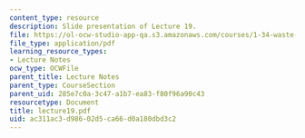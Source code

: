 ```yaml
---
content_type: resource
description: Slide presentation of Lecture 19.
file: https://ol-ocw-studio-app-qa.s3.amazonaws.com/courses/1-34-waste-containment-and-remediation-technology-spring-2004/ac311ac3d98602d5ca66d0a180dbd3c2_lecture19.pdf
file_type: application/pdf
learning_resource_types:
- Lecture Notes
ocw_type: OCWFile
parent_title: Lecture Notes
parent_type: CourseSection
parent_uid: 285e7c0a-3c47-a1b7-ea83-f80f96a90c43
resourcetype: Document
title: lecture19.pdf
uid: ac311ac3-d986-02d5-ca66-d0a180dbd3c2
---
```

